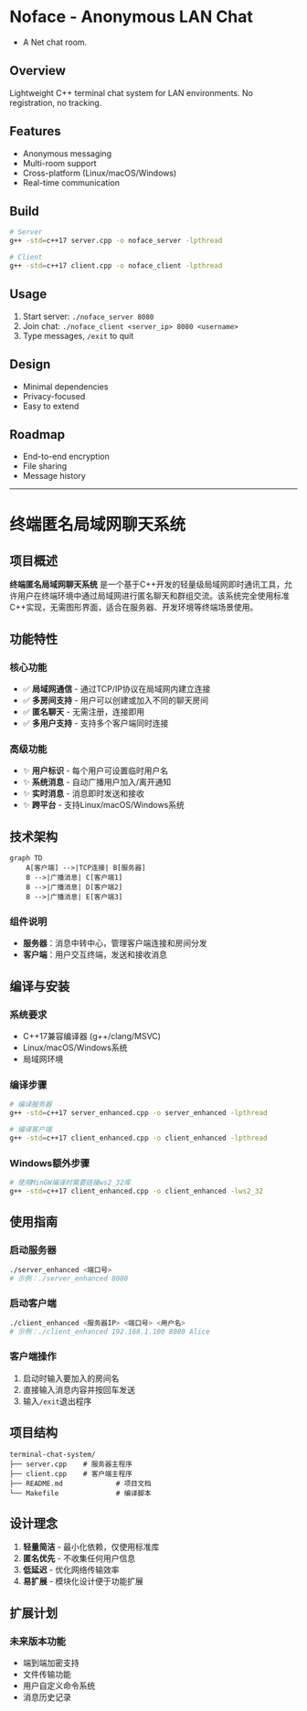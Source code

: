 # Noface - Anonymous LAN Chat
- A Net chat room.

## Overview
Lightweight C++ terminal chat system for LAN environments. No registration, no tracking.

## Features
- Anonymous messaging
- Multi-room support
- Cross-platform (Linux/macOS/Windows)
- Real-time communication

## Build
```bash
# Server
g++ -std=c++17 server.cpp -o noface_server -lpthread

# Client
g++ -std=c++17 client.cpp -o noface_client -lpthread
```

## Usage
1. Start server: `./noface_server 8080`
2. Join chat: `./noface_client <server_ip> 8080 <username>`
3. Type messages, `/exit` to quit

## Design
- Minimal dependencies
- Privacy-focused
- Easy to extend

## Roadmap
- End-to-end encryption
- File sharing
- Message history

---

# 终端匿名局域网聊天系统

## 项目概述

**终端匿名局域网聊天系统** 是一个基于C++开发的轻量级局域网即时通讯工具，允许用户在终端环境中通过局域网进行匿名聊天和群组交流。该系统完全使用标准C++实现，无需图形界面，适合在服务器、开发环境等终端场景使用。

## 功能特性

### 核心功能
- ✅ **局域网通信** - 通过TCP/IP协议在局域网内建立连接
- ✅ **多房间支持** - 用户可以创建或加入不同的聊天房间
- ✅ **匿名聊天** - 无需注册，连接即用
- ✅ **多用户支持** - 支持多个客户端同时连接

### 高级功能
- ✨ **用户标识** - 每个用户可设置临时用户名
- ✨ **系统消息** - 自动广播用户加入/离开通知
- ✨ **实时消息** - 消息即时发送和接收
- ✨ **跨平台** - 支持Linux/macOS/Windows系统

## 技术架构

```mermaid
graph TD
    A[客户端] -->|TCP连接| B[服务器]
    B -->|广播消息| C[客户端1]
    B -->|广播消息| D[客户端2]
    B -->|广播消息| E[客户端3]
```

### 组件说明
- **服务器**：消息中转中心，管理客户端连接和房间分发
- **客户端**：用户交互终端，发送和接收消息

## 编译与安装

### 系统要求
- C++17兼容编译器 (g++/clang/MSVC)
- Linux/macOS/Windows系统
- 局域网环境

### 编译步骤

```bash
# 编译服务器
g++ -std=c++17 server_enhanced.cpp -o server_enhanced -lpthread

# 编译客户端
g++ -std=c++17 client_enhanced.cpp -o client_enhanced -lpthread
```

### Windows额外步骤
```bash
# 使用MinGW编译时需要链接ws2_32库
g++ -std=c++17 client_enhanced.cpp -o client_enhanced -lws2_32
```

## 使用指南

### 启动服务器
```bash
./server_enhanced <端口号>
# 示例：./server_enhanced 8080
```

### 启动客户端
```bash
./client_enhanced <服务器IP> <端口号> <用户名>
# 示例：./client_enhanced 192.168.1.100 8080 Alice
```

### 客户端操作
1. 启动时输入要加入的房间名
2. 直接输入消息内容并按回车发送
3. 输入`/exit`退出程序

## 项目结构

```
terminal-chat-system/
├── server.cpp    # 服务器主程序
├── client.cpp    # 客户端主程序
├── README.md             # 项目文档
└── Makefile              # 编译脚本
```

## 设计理念

1. **轻量简洁** - 最小化依赖，仅使用标准库
2. **匿名优先** - 不收集任何用户信息
3. **低延迟** - 优化网络传输效率
4. **易扩展** - 模块化设计便于功能扩展

## 扩展计划

### 未来版本功能
- 端到端加密支持
- 文件传输功能
- 用户自定义命令系统
- 消息历史记录